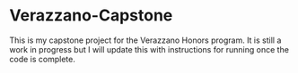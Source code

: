 # Verazzano-Capstone

This is my capstone project for the Verazzano Honors program.
It is still a work in progress but I will update this with instructions for running once the code is complete.
